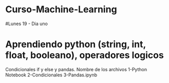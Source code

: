 # Curso-Machine-Learning
#Lunes 19 - Dia uno
# Aprendiendo python (string, int, float, booleano), operadores logicos
Condicionales if y else y pandas.
Nombre de los archivos
1-Python Notebook 
2-Condicionales
3-Pandas.ipynb
